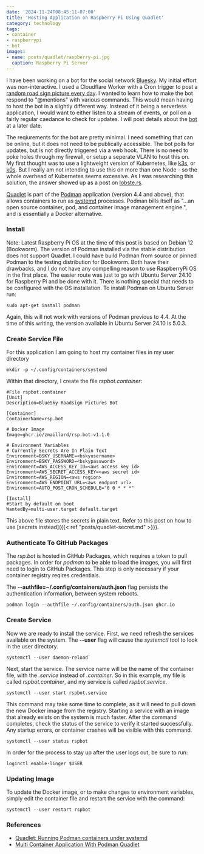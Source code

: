 ```yaml
---
date: '2024-11-24T08:45:11-07:00'
title: 'Hosting Application on Raspberry Pi Using Quadlet'
category: technology
tags:
- container
- raspberrypi
- bot
images:
- name: posts/quadlet/raspberry-pi.jpg
  caption: Raspberry Pi Server
---
```

I have been working on a bot for the social network [Bluesky](https://bsky.app).  My initial effort was non-interactive.  I used a Cloudflare Worker with a Cron trigger to post a [random road sign picture every day](http://github.com/zmaillard/rspodt).  I wanted to learn how to make the bot respond to "@mentions" with various commands.  This would mean having to host the bot in a slightly different way.  Instead of it being a serverless application, I would want to either listen to a stream of events, or poll on a fairly regular caedance to check for updates.  I will post details about the [bot](http://github.com/zmaillard/rsp.bot) at a later date.


The reqiurements for the bot are pretty minimal.  I need something that can be online, but it does not need to be publically accessible.  The bot polls for updates, but is not directly triggered via a web hook.  There is no need to poke holes through my firewall, or setup a seperate VLAN to host this on.  My first thought was to use a lightweight version of Kubernetes, like [k3s](http://k3s.io), or [k0s](http://k0sproject.io).  But I really am not intending to use this on more than one Node - so the whole overhead of Kubernetes seems excessive.  As I was researching this solution, the answer showed up as a post on [lobste.rs](https://lobste.rs/s/vajg5m/what_is_boring_technology_solution_for).


[Quadlet](https://docs.podman.io/en/latest/markdown/podman-systemd.unit.5.html) is part of the [Podman](https://podman.io) application (version 4.4 and above), that allows containers to run as [systemd](https://systemd.io) processes.  Podman bills itself as "...an open source container, pod, and container image management engine.", and is essentially a Docker alternative.

### Install
Note: Latest Raspberry Pi OS at the time of this post is based on Debian 12 (Bookworm).  The version of Podman installed via the stable distribution does not support Quadlet.  I could have build Podman from source or pinned Podman to the testing distribution for Bookworm.  Both have their drawbacks, and I do not have any compelling reason to use RaspberryPi OS in the first place.  The easier route was just to go with Ubuntu Server 24.10 for Raspberry Pi and be done with it.  There is nothing special that needs to be configured with the OS installation.  To install Podman on Ubuntu Server run:

```
sudo apt-get install podman
```

Again, this will not work with versions of Podman previous to 4.4.  At the time of this writing, the version available in Ubuntu Server 24.10 is 5.0.3.

### Create Service File
For this application I am going to host my container files in my user directory
```
mkdir -p ~/.config/containers/systemd
```

Within that directory, I create the file *rspbot.container*:
```
#File rspbot.container
[Unit]
Description=BlueSky Roadsign Pictures Bot

[Container]
ContainerName=rsp.bot

# Docker Image
Image=ghcr.io/zmaillard/rsp.bot:v1.1.0

# Environment Variables
# Currently Secrets Are In Plain Text
Environment=BSKY_USERNAME=<bskyusername>
Environment=BSKY_PASSWORD=<bskypassword>
Environment=AWS_ACCESS_KEY_ID=<aws access key id>
Environment=AWS_SECRET_ACCESS_KEY=<aws secret id>
Environment=AWS_REGION=<aws region>
Environment=AWS_ENDPOINT_URL=<aws endpont url>
Environment=AUTO_POST_CRON_SCHEDULE="0 0 * * *"

[Install]
#Start by default on boot
WantedBy=multi-user.target default.target
```

This above file stores the secrets in plain text.  Refer to this post on how to use [secrets instead]({{< ref "posts/quadlet-secret.md" >}}).


### Authenticate To GitHub Packages
The *rsp.bot* is hosted in GitHub Packages, which requires a token to pull packages.  In order for *podman* to be able to load the images, you will first need to login to GitHub Packages.  This step is only necessary if your container registry reqires credentials.

The **--authfile=~/.config/containers/auth.json** flag persists the authentication information, between system reboots.

```
podman login --authfile ~/.config/containers/auth.json ghcr.io
```

### Create Service
Now we are ready to install the service.  First, we need refresh the services available on the system.  The **--user** flag will cause the *systemctl* tool to look in the user directory.

```
systemctl --user daemon-reload`
```

Next, start the service.  The service name will be the name of the container file, with the *.service* instead of *.container*.  So in this example, my file is called *rspbot.container*, and my service is called *rspbot.service*.

```
systemctl --user start rspbot.service
```

This command may take some time to complete, as it will need to pull down the new Docker image from the registry.  Starting a service with an image that already exists on the system is much faster.  After the command completes, check the status of the service to verify it started successfully.  Any startup errors, or container crashes will be visible with this command.

```
systemctl --user status rspbot
```

In order for the process to stay up after the user logs out, be sure to run:

```
loginctl enable-linger $USER
```

### Updating Image
To update the Docker image, or to make changes to environment variables, simply edit the container file and restart the service with the command:

```
systemctl --user restart rspbot
```

### References
- [Quadlet: Running Podman containers under systemd](https://mo8it.com/blog/quadlet/)
- [Multi Container Application With Podman Quadlet](https://www.redhat.com/en/blog/multi-container-application-podman-quadlet)
